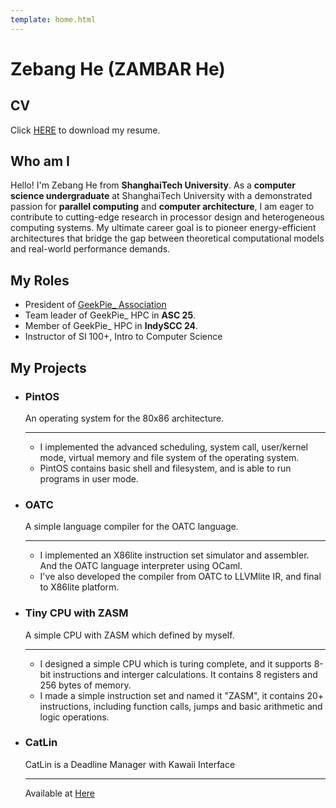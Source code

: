 ```yaml
---
template: home.html
---
```


# Zebang He (ZAMBAR He)

## CV

Click [HERE](/assets/resume.pdf) to download my resume.

## Who am I

Hello! I'm Zebang He from **ShanghaiTech University**. As a **computer science undergraduate** at ShanghaiTech University with a demonstrated passion for **parallel computing** and **computer architecture**, I am eager to contribute to cutting-edge research in processor design and heterogeneous computing systems. My ultimate career goal is to pioneer energy-efficient architectures that bridge the gap between theoretical computational models and real-world performance demands.

## My Roles

- President of [GeekPie_ Association](https://github.com/ShanghaitechGeekPie/)
- Team leader of GeekPie_ HPC in **ASC 25**.
- Member of GeekPie_ HPC in **IndySCC 24**.
- Instructor of SI 100+, Intro to Computer Science

## My Projects

<div class="grid cards" markdown>

-   ### **PintOS**
    
    An operating system for the 80x86 architecture.
  
    ---
  
    - I implemented the advanced scheduling, system call, user/kernel mode, virtual memory and file system of the operating   system.
    - PintOS contains basic shell and filesystem, and is able to run programs in user mode.
  
-   ### **OATC**
  
    A simple language compiler for the OATC language.
  
    ---
  
    - I implemented an X86lite instruction set simulator and assembler. And the OATC language interpreter using OCaml.
    - I've also developed the compiler from OATC to LLVMlite IR, and final to X86lite platform.
  
-   ### **Tiny CPU with ZASM**
  
    A simple CPU with ZASM which defined by myself.
  
    ---
  
    - I designed a simple CPU which is turing complete, and it supports 8-bit instructions and interger calculations. It   contains 8 registers and 256 bytes of memory.
    - I made a simple instruction set and named it "ZASM", it contains 20+ instructions, including function calls, jumps and   basic arithmetic and logic operations.
  
-   ### CatLin
  
    CatLin is a Deadline Manager with Kawaii Interface
  
    ---
  
    Available at [Here](https://catlin.zambar.top)

</div>